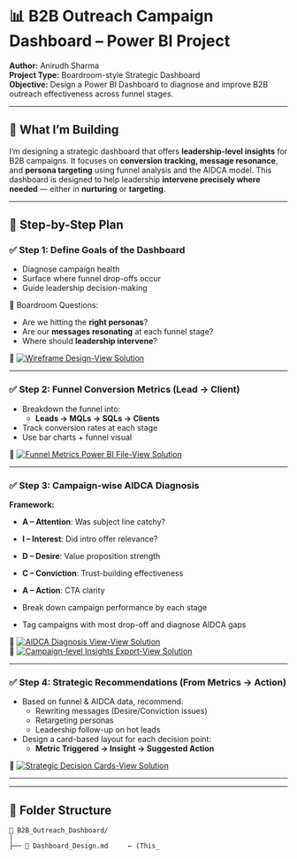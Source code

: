 # 📊 B2B Outreach Campaign Dashboard – Power BI Project

**Author:** Anirudh Sharma  
**Project Type:** Boardroom-style Strategic Dashboard  
**Objective:** Design a Power BI Dashboard to diagnose and improve B2B outreach effectiveness across funnel stages.

---

## 🔧 What I’m Building

I’m designing a strategic dashboard that offers **leadership-level insights** for B2B campaigns. It focuses on **conversion tracking, message resonance**, and **persona targeting** using funnel analysis and the AIDCA model. This dashboard is designed to help leadership **intervene precisely where needed** — either in **nurturing** or **targeting**.

---

## 📌 Step-by-Step Plan

### ✅ Step 1: Define Goals of the Dashboard  
- Diagnose campaign health  
- Surface where funnel drop-offs occur  
- Guide leadership decision-making  

🎯 Boardroom Questions:
- Are we hitting the **right personas**?
- Are our **messages resonating** at each funnel stage?
- Where should **leadership intervene**?

🔘 [![Wireframe Design-View Solution](https://img.shields.io/badge/View%20Solution-01_Details%20_Details_Assignment_03-brightgreen)](https://github.com/Aniru1105/DT_Fellowship/blob/Assignment_03_branch/Details_Assignment_03.md)  

---

### ✅ Step 2: Funnel Conversion Metrics (Lead → Client)

- Breakdown the funnel into:  
  - **Leads → MQLs → SQLs → Clients**  
- Track conversion rates at each stage  
- Use bar charts + funnel visual

🔘 [![Funnel Metrics Power BI File-View Solution](https://img.shields.io/badge/View%20Solution-01_Details%20_Assesment_1.md-brightgreen)](https://github.com/Aniru1105/DT_Fellowship/blob/main/Details%20_Assesment_1.md) 

---

### ✅ Step 3: Campaign-wise AIDCA Diagnosis

**Framework:**  
- **A – Attention**: Was subject line catchy?  
- **I – Interest**: Did intro offer relevance?  
- **D – Desire**: Value proposition strength  
- **C – Conviction**: Trust-building effectiveness  
- **A – Action**: CTA clarity  

- Break down campaign performance by each stage  
- Tag campaigns with most drop-off and diagnose AIDCA gaps  

🔘 [![AIDCA Diagnosis View-View Solution](https://img.shields.io/badge/View%20Solution-01_Details%20_Assesment_1.md-brightgreen)](https://github.com/Aniru1105/DT_Fellowship/blob/main/Details%20_Assesment_1.md)  
🔘 [![Campaign-level Insights Export-View Solution](https://img.shields.io/badge/View%20Solution-01_Details%20_Assesment_1.md-brightgreen)](https://github.com/Aniru1105/DT_Fellowship/blob/main/Details%20_Assesment_1.md)

---

### ✅ Step 4: Strategic Recommendations (From Metrics → Action)

- Based on funnel & AIDCA data, recommend:
  - Rewriting messages (Desire/Conviction issues)
  - Retargeting personas
  - Leadership follow-up on hot leads
- Design a card-based layout for each decision point:
  - **Metric Triggered → Insight → Suggested Action**

🔘 [![Strategic Decision Cards-View Solution](https://img.shields.io/badge/View%20Solution-01_Details%20_Assesment_1.md-brightgreen)](https://github.com/Aniru1105/DT_Fellowship/blob/main/Details%20_Assesment_1.md)

--- 
---

## 📂 Folder Structure

```text
📁 B2B_Outreach_Dashboard/
│
├── 📄 Dashboard_Design.md     ← (This_
